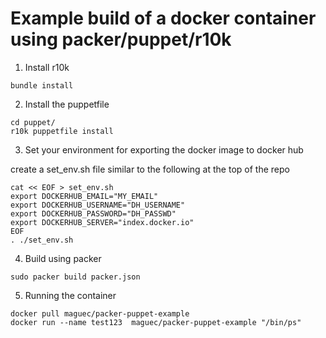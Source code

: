 Example build of a docker container using packer/puppet/r10k
============================================================

1)  Install r10k

```
bundle install
```

2)  Install the puppetfile

```
cd puppet/
r10k puppetfile install
```

3)  Set your environment for exporting the docker image to docker hub

create a set_env.sh file similar to the following at the top of the repo
```
cat << EOF > set_env.sh
export DOCKERHUB_EMAIL="MY_EMAIL"
export DOCKERHUB_USERNAME="DH_USERNAME"
export DOCKERHUB_PASSWORD="DH_PASSWD"
export DOCKERHUB_SERVER="index.docker.io"
EOF
. ./set_env.sh
```

4)  Build using packer

```
sudo packer build packer.json
```

5) Running the container

```
docker pull maguec/packer-puppet-example
docker run --name test123  maguec/packer-puppet-example "/bin/ps"
```

